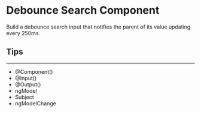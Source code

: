# Debounce Search Component

Build a debounce search input that notifies the parent of its value updating every 250ms.

## Tips

---

- @Component()
- @Input()
- @Output()
- ngModel
- Subject
- ngModelChange
